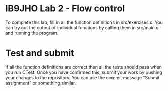 # IB9JHO Lab 2 - Flow control
To complete this lab, fill in all the function definitions in src/exercises.c.
You can try out the output of individual functions by calling them in src/main.c 
and running the program.

# Test and submit
If all the function definitions are correct then all the tests should pass when you run CTest.
Once you have confirmed this, submit your work by pushing your changes to the repository.
You can use the commit message "Submit assignment" or something similar.
